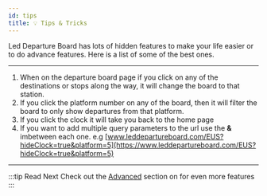 ```yaml
---
id: tips
title: 💡 Tips & Tricks
---
```


Led Departure Board has lots of hidden features to make your life easier or to do advance features. Here is a list of some of the best ones.

---

1. When on the departure board page if you click on any of the destinations
    or stops along the way, it will change the board to that station.
2. If you click the platform number on any of the board, then it will filter the board to only show departures from that    platform.
3. If you click the clock it will take you back to the home page
4. If you want to add multiple query parameters to the url use the **&** imbetween each one. e.g [www.leddepartureboard.com/EUS?hideClock=true&platform=5](https://www.leddepartureboard.com/EUS?hideClock=true&platform=5)

---

:::tip Read Next
Check out the [Advanced](board-types/mainboard.mdx) section on for even more features
:::
